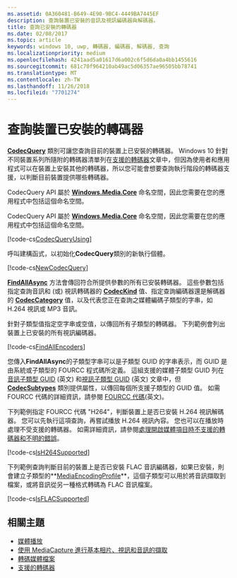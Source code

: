```yaml
---
ms.assetid: 0A360481-B649-4E90-9BC4-4449BA7445EF
description: 查詢裝置已安裝的音訊及視訊編碼器與解碼器。
title: 查詢已安裝的轉碼器
ms.date: 02/08/2017
ms.topic: article
keywords: windows 10, uwp, 轉碼器, 編碼器, 解碼器, 查詢
ms.localizationpriority: medium
ms.openlocfilehash: 4241aad5a01617d6a002c6f5d6da0a4bb1455616
ms.sourcegitcommit: 681c70f964210ab49ac5d06357ae96505bb78741
ms.translationtype: MT
ms.contentlocale: zh-TW
ms.lasthandoff: 11/26/2018
ms.locfileid: "7701274"
---
```

# <a name="query-for-codecs-installed-on-a-device"></a>查詢裝置已安裝的轉碼器
**[CodecQuery](https://docs.microsoft.com/uwp/api/windows.media.core.codecquery)** 類別可讓您查詢目前的裝置上已安裝的轉碼器。 Windows 10 針對不同裝置系列所隨附的轉碼器清單列在[支援的轉碼器](supported-codecs.md)文章中，但因為使用者和應用程式可以在裝置上安裝其他的轉碼器，所以您可能會想要查詢執行階段的轉碼器支援，以判斷目前裝置提供哪些轉碼器。

CodecQuery API 屬於 **[Windows.Media.Core](https://docs.microsoft.com/uwp/api/windows.media.core)** 命名空間，因此您需要在您的應用程式中包括這個命名空間。

CodecQuery API 屬於 **[Windows.Media.Core](https://docs.microsoft.com/uwp/api/windows.media.core)** 命名空間，因此您需要在您的應用程式中包括這個命名空間。

[!code-cs[CodecQueryUsing](./code/TranscodeWin10/cs/MainPage.xaml.cs#SnippetCodecQueryUsing)]

呼叫建構函式，以初始化**CodecQuery**類別的新執行個體。

[!code-cs[NewCodecQuery](./code/TranscodeWin10/cs/MainPage.xaml.cs#SnippetNewCodecQuery)]

**[FindAllAsync](https://docs.microsoft.com/uwp/api/windows.media.core.codecquery.findallasync)** 方法會傳回符合所提供參數的所有已安裝轉碼器。 這些參數包括指定查詢音訊和 (或) 視訊轉碼器的 **[CodecKind](https://docs.microsoft.com/uwp/api/windows.media.core.codeckind)** 值、指定查詢編碼器還是解碼器的 **[CodecCategory](https://docs.microsoft.com/uwp/api/windows.media.core.codeccategory)** 值，以及代表您正在查詢之媒體編碼子類型的字串，如 H.264 視訊或 MP3 音訊。

針對子類型值指定空字串或空值，以傳回所有子類型的轉碼器。 下列範例會列出裝置上已安裝的所有視訊編碼器。

[!code-cs[FindAllEncoders](./code/TranscodeWin10/cs/MainPage.xaml.cs#SnippetFindAllEncoders)]

您傳入**FindAllAsync**的子類型字串可以是子類型 GUID 的字串表示，而 GUID 是由系統或子類型的 FOURCC 程式碼所定義。 這組支援的媒體子類型 GUID 列在[音訊子類型 GUID](https://msdn.microsoft.com/library/windows/desktop/aa372553(v=vs.85).aspx) (英文) 和[視訊子類型 GUID](https://msdn.microsoft.com/library/windows/desktop/aa370819(v=vs.85).aspx) (英文) 文章中，但 **[CodecSubtypes](https://docs.microsoft.com/uwp/api/windows.media.core.codecsubtypes)** 類別提供屬性，以傳回每個所支援子類型的 GUID 值。 如需 FOURCC 代碼的詳細資訊，請參閱 [FOURCC 代碼](https://msdn.microsoft.com/library/windows/desktop/dd375802(v=vs.85).aspx)(英文)。 

下列範例指定 FOURCC 代碼 "H264"，判斷裝置上是否已安裝 H.264 視訊解碼器。 您可以先執行這項查詢，再嘗試播放 H.264 視訊內容。 您也可以在播放時處理不受支援的轉碼器。 如需詳細資訊，請參閱[處理開啟媒體項目時不支援的轉碼器和不明的錯誤](https://docs.microsoft.com/windows/uwp/audio-video-camera/media-playback-with-mediasource#handle-unsupported-codecs-and-unknown-errors-when-opening-media-items)。

[!code-cs[IsH264Supported](./code/TranscodeWin10/cs/MainPage.xaml.cs#SnippetIsH264Supported)]

下列範例查詢判斷目前的裝置上是否已安裝 FLAC 音訊編碼器，如果已安裝，則會建立子類型的**[MediaEncodingProfile](https://docs.microsoft.com/uwp/api/Windows.Media.MediaProperties.MediaEncodingProfile)**，這個子類型可以用於將音訊擷取到檔案，或將音訊從另一種格式轉碼為 FLAC 音訊檔案。

[!code-cs[IsFLACSupported](./code/TranscodeWin10/cs/MainPage.xaml.cs#SnippetIsFLACSupported)]

## <a name="related-topics"></a>相關主題

* [媒體播放](media-playback.md)
* [使用 MediaCapture 進行基本相片、視訊和音訊的擷取](basic-photo-video-and-audio-capture-with-MediaCapture.md)
* [轉碼媒體檔案](transcode-media-files.md)
* [支援的轉碼器](supported-codecs.md)
 

 




